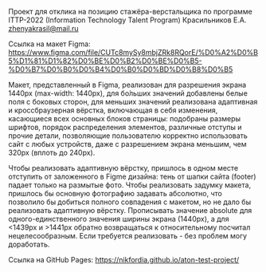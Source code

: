 Проект для отклика на позицию стажёра-верстальщика по программе ITTP-2022 (Information Technology Talent Program)
Красильников Е.А. zhenyakrasil@mail.ru

Ссылка на макет Figma: https://www.figma.com/file/CUTc8mySy8mbjZRk8RQorE/%D0%A2%D0%B5%D1%81%D1%82%D0%BE%D0%B2%D0%BE%D0%B5-%D0%B7%D0%B0%D0%B4%D0%B0%D0%BD%D0%B8%D0%B5

Макет, представленный в Figma, реализован для разрешения экрана 1440px (max-width: 1440px), для бо́льших значений добавлены белые поля с боковых сторон, для меньших значений реализована адаптивная и кроссбраузерная вёрстка, включающая в себя изменения, касающиеся всех основных блоков страницы: подобраны размеры шрифтов, порядок распределения элементов, различные отступы и прочие детали, позволяющие пользователю корректно использовать сайт с любых устройств, даже с разрешением экрана меньшим, чем 320px (вплоть до 240px).

Чтобы реализовать адаптивную вёрстку, пришлось в одном месте отступить от заложенного в Figme дизайна: тень от шапки сайта (footer) падает только на размытые фото. Чтобы реализовать задумку макета, пришлось бы основную фотографию задавать абсолютно, что позволило бы добиться полного совпадения с макетом, но не дало бы реализовать адаптивную вёрстку. Прописывать значение absolute для одного-единственного значения ширины экрана (1440px), а для <1439px и >1441px обратно возвращаться к относительному посчитал нецелесообразным. Если требуется реализовать - без проблем могу доработать.

Ссылка на GitHub Pages: https://nikfordia.github.io/aton-test-project/
